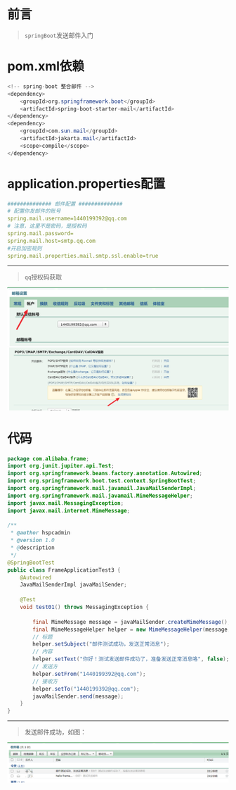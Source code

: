 # 前言

<font face="幼圆">

> `springBoot`发送邮件入门

</font>

# pom.xml依赖

```java 
<!-- spring-boot 整合邮件 -->
<dependency>
    <groupId>org.springframework.boot</groupId>
    <artifactId>spring-boot-starter-mail</artifactId>
</dependency>
<dependency>
    <groupId>com.sun.mail</groupId>
    <artifactId>jakarta.mail</artifactId>
    <scope>compile</scope>
</dependency>
```

# application.properties配置

```yaml
############## 邮件配置 ##############
# 配置你发邮件的账号
spring.mail.username=1440199392@qq.com
# 注意，这里不是密码，是授权码
spring.mail.password=
spring.mail.host=smtp.qq.com
#开启加密规则
spring.mail.properties.mail.smtp.ssl.enable=true
```

---

<font face="幼圆">

> `qq`授权码获取

</font>

![](../../../assets/img/a/A_111.png)
![](../../../assets/img/a/A_112.png)

# 代码

```java 
package com.alibaba.frame;
import org.junit.jupiter.api.Test;
import org.springframework.beans.factory.annotation.Autowired;
import org.springframework.boot.test.context.SpringBootTest;
import org.springframework.mail.javamail.JavaMailSenderImpl;
import org.springframework.mail.javamail.MimeMessageHelper;
import javax.mail.MessagingException;
import javax.mail.internet.MimeMessage;

/**
 * @author hspcadmin
 * @version 1.0
 * @description
 */
@SpringBootTest
public class FrameApplicationTest3 {
	@Autowired
	JavaMailSenderImpl javaMailSender;

	@Test
	void test01() throws MessagingException {

		final MimeMessage message = javaMailSender.createMimeMessage();
		final MimeMessageHelper helper = new MimeMessageHelper(message, true);
		// 标题
		helper.setSubject("邮件测试成功，发送正常消息");
		// 内容
		helper.setText("你好！测试发送邮件成功了，准备发送正常消息咯", false);
		// 发送方
		helper.setFrom("1440199392@qq.com");
		// 接收方
		helper.setTo("1440199392@qq.com");
		javaMailSender.send(message);
	}
}
```

---

<font face="幼圆">

> 发送邮件成功，如图：

</font>

![](../../../assets/img/a/A_113.png)
